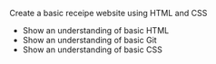 Create a basic receipe website using HTML and CSS 

- Show an understanding of basic HTML 
- Show an understanding of basic Git
- Show an understanding of basic CSS 